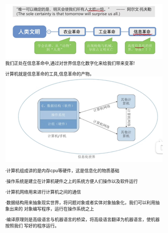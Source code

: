 ![世界革命流程](./img/世界革命流程.png)
我们正处在信息革命中,通过对世界信息化数字化来给我们带来变革!

计算机就是信息革命的工具,信息革命的产物。
![信息化世界](./img/信息化世界.png)

·计算机组成讲的是内存cpu等硬件，这是信息化的物质基础

·操作系统是建立在计算机硬件之上的系统方便人们操作以及软件运行

·计算机网络用来进行计算机之间的通信

·数据结构用来抽象现实世界，将问题对象或者实体对象抽象化，我们可以利用抽象出来的
对象编写程序，运行在操作系统之上

·编译原理则是高级语言与机器语言的桥梁，将高级语言翻译为机器语言，使机器按照我们
写好的程序运行。